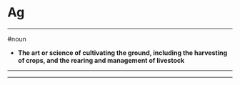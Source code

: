# Ag
---
#noun
- **The art or science of cultivating the ground, including the harvesting of crops, and the rearing and management of livestock**
---
---
